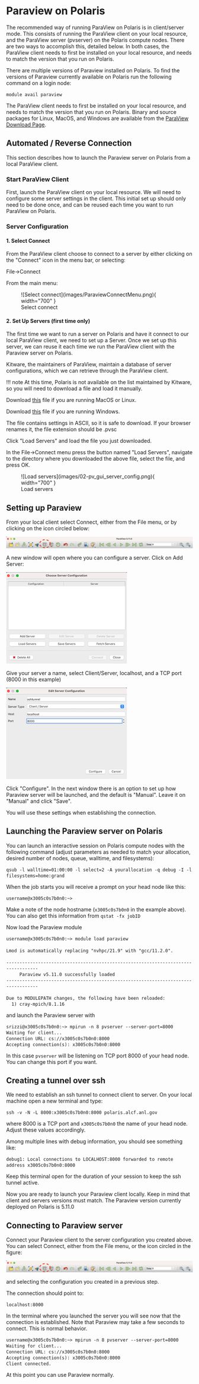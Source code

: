 # Paraview on Polaris


The recommended way of running ParaView on Polaris is in client/server mode. This consists of running the ParaView client on your local resource, and the ParaView server (pvserver) on the Polaris compute nodes. There are two ways to accomplish this, detailed below. In both cases, the ParaView client needs to first be installed on your local resource, and needs to match the version that you run on Polaris.


There are multiple versions of Paraview installed on Polaris. To find the versions of Paraview currently available on Polaris run the following command on a login node: 
```
module avail paraview
```

The ParaView client needs to first be installed on your local resource, and needs to match the version that you run on Polaris. Binary and source packages for Linux, MacOS, and Windows are available from the [ParaView Download Page](https://www.paraview.org/download/). 

## Automated / Reverse Connection
This section describes how to launch the Paraview server on Polaris from a local ParaView client.

### Start ParaView Client
First, launch the ParaView client on your local resource. We will need to configure some server settings in the client. This initial set up should only need to be done once, and can be reused each time you want to run ParaView on Polaris.

### Server Configuration

#### 1. Select Connect
From the ParaView client choose to connect to a server by either clicking on the "Connect" icon in the menu bar, or selecting:

File->Connect

From the main menu:

<figure markdown>
  ![Select connect](images/ParaviewConnectMenu.png){ width="700" }
  <figcaption>Select connect</figcaption>
</figure>

#### 2. Set Up Servers (first time only)
The first time we want to run a server on Polaris and have it connect to our local ParaView client, we need to set up a Server. Once we set up this server, we can reuse it each time we run the ParaView client with the Paraview server on Polaris.

Kitware, the maintainers of ParaView, maintain a database of server configurations, which we can retrieve through the ParaView client. 

!!! note
	At this time, Polaris is not available on the list maintained by Kitware, so you will need to download a file and load it manually.

Download [this](scripts/server_polaris.pvsc) file if you are running MacOS or Linux.

Download [this](scripts/server_polaris_windows.pvsc) file if you are running Windows.

The file contains settings in ASCII, so it is safe to download. If your browser renames it, the file extension should be .pvsc

Click "Load Servers" and load the file you just downloaded.

In the File->Connect menu press the button named "Load Servers", navigate to the directory where you downloaded the above file, select the file, and press OK.

<figure markdown>
  ![Load servers](images/02-pv_gui_server_config.png){ width="700" }
  <figcaption>Load servers</figcaption>
</figure>

## Setting up Paraview 

From your local client select Connect, either from the File menu, or by clicking on the icon circled below:

![Connect icon](connect-icon.png) 

A new window will open where you can configure a server. Click on Add Server:

![Choose server](choose-server.png)

Give your server a name, select Client/Server, localhost, and a TCP port (8000 in this example)

![Edit server](edit-server.png)

Click "Configure". In the next window there is an option to set up how Paraview server will be launched, and the default is "Manual". Leave it on "Manual" and click "Save".

You will use these settings when establishing the connection.

## Launching the Paraview server on Polaris

You can launch an interactive session on Polaris compute nodes with the following command (adjust parameters as needed to match your allocation, desired number of nodes, queue, walltime, and filesystems):

```shell
qsub -l walltime=01:00:00 -l select=2 -A yourallocation -q debug -I -l filesystems=home:grand
```

When the job starts you will receive a prompt on your head node like this:

```
username@x3005c0s7b0n0:~>
```

Make a note of the node hostname (`x3005c0s7b0n0` in the example above). You can also get this information from `qstat -fx jobID`


Now load the Paraview module

```
username@x3005c0s7b0n0:~> module load paraview

Lmod is automatically replacing "nvhpc/21.9" with "gcc/11.2.0".

----------------------------------------------------------------------------------
     Paraview v5.11.0 successfully loaded
----------------------------------------------------------------------------------

Due to MODULEPATH changes, the following have been reloaded:
  1) cray-mpich/8.1.16
```

and launch the Paraview server with

```
srizzi@x3005c0s7b0n0:~> mpirun -n 8 pvserver --server-port=8000
Waiting for client...
Connection URL: cs://x3005c0s7b0n0:8000
Accepting connection(s): x3005c0s7b0n0:8000
```

In this case `pvserver` will be listening on TCP port 8000 of your head node. You can change this port if you want.

## Creating a tunnel over ssh

We need to establish an ssh tunnel to connect client to server. On your local machine open a new terminal and type:

```
ssh -v -N -L 8000:x3005c0s7b0n0:8000 polaris.alcf.anl.gov
```

where 8000 is a TCP port and `x3005c0s7b0n0` the name of your head node. Adjust these values accordingly.

Among multiple lines with debug information,  you should see something like:

```
debug1: Local connections to LOCALHOST:8000 forwarded to remote address x3005c0s7b0n0:8000
```

Keep this terminal open for the duration of your session to keep the ssh tunnel active.

Now you are ready to launch your Paraview client locally. Keep in mind that client and servers versions must match. The Paraview version currently deployed on Polaris is 5.11.0

## Connecting to Paraview server

Connect your Paraview client to the server configuration you created above. You can select Connect, either from the File menu, or the icon circled in the figure:

![Connect icon](connect-icon.png)  

and selecting the configuration you created in a previous step.

The connection should point to:

```
localhost:8000
```

In the terminal where you launched the server you will see now that the connection is established. Note that Paraview may take a few seconds to connect. This is normal behavior.

```
username@x3005c0s7b0n0:~> mpirun -n 8 pvserver --server-port=8000
Waiting for client...
Connection URL: cs://x3005c0s7b0n0:8000
Accepting connection(s): x3005c0s7b0n0:8000
Client connected.
```

At this point you can use Paraview normally.







